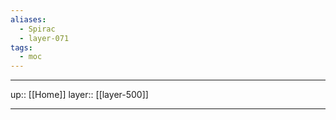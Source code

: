 ```yaml
---
aliases:
  - Spirac
  - layer-071
tags:
  - moc
---
```


***

up:: [[Home]]
layer:: [[layer-500]]

***

